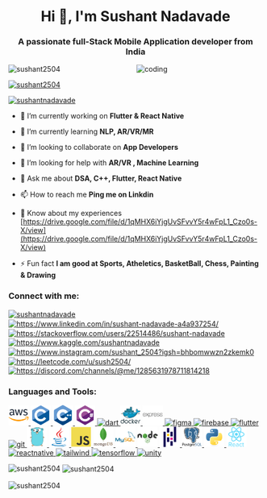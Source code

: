 <h1 align="center">Hi 👋, I'm Sushant Nadavade</h1>
<h3 align="center">A passionate full-Stack Mobile Application developer from India</h3>

<img align="right" alt="coding" width="250" src="https://media.tenor.com/AKDYTniQFmwAAAAM/fighter-jet-flying.gif">

<p align="left"> <img src="https://komarev.com/ghpvc/?username=sushant2504&label=Profile%20views&color=0e75b6&style=flat" alt="sushant2504" /> </p>

<p align="left"> <a href="https://github.com/ryo-ma/github-profile-trophy"><img src="https://github-profile-trophy.vercel.app/?username=sushant2504" alt="sushant2504" /></a> </p>

<p align="left"> <a href="https://twitter.com/sushantnadavade" target="blank"><img src="https://img.shields.io/twitter/follow/sushantnadavade?logo=twitter&style=for-the-badge" alt="sushantnadavade" /></a> </p>

- 🔭 I’m currently working on **Flutter & React Native**

- 🌱 I’m currently learning **NLP, AR/VR/MR**

- 👯 I’m looking to collaborate on **App Developers**

- 🤝 I’m looking for help with **AR/VR , Machine Learning**

- 💬 Ask me about **DSA, C++, Flutter, React Native**

- 📫 How to reach me **Ping me on Linkdin**

- 📄 Know about my experiences [https://drive.google.com/file/d/1qMHX6iYjgUvSFvvY5r4wFpL1_Czo0s-X/view](https://drive.google.com/file/d/1qMHX6iYjgUvSFvvY5r4wFpL1_Czo0s-X/view)

- ⚡ Fun fact **I am good at Sports, Atheletics, BasketBall, Chess, Painting & Drawing**

<h3 align="left">Connect with me:</h3>
<p align="left">
<a href="https://twitter.com/sushantnadavade" target="blank"><img align="center" src="https://raw.githubusercontent.com/rahuldkjain/github-profile-readme-generator/master/src/images/icons/Social/twitter.svg" alt="sushantnadavade" height="30" width="40" /></a>
<a href="https://linkedin.com/in/https://www.linkedin.com/in/sushant-nadavade-a4a937254/" target="blank"><img align="center" src="https://raw.githubusercontent.com/rahuldkjain/github-profile-readme-generator/master/src/images/icons/Social/linked-in-alt.svg" alt="https://www.linkedin.com/in/sushant-nadavade-a4a937254/" height="30" width="40" /></a>
<a href="https://stackoverflow.com/users/https://stackoverflow.com/users/22514486/sushant-nadavade" target="blank"><img align="center" src="https://raw.githubusercontent.com/rahuldkjain/github-profile-readme-generator/master/src/images/icons/Social/stack-overflow.svg" alt="https://stackoverflow.com/users/22514486/sushant-nadavade" height="30" width="40" /></a>
<a href="https://kaggle.com/https://www.kaggle.com/sushantnadavade" target="blank"><img align="center" src="https://raw.githubusercontent.com/rahuldkjain/github-profile-readme-generator/master/src/images/icons/Social/kaggle.svg" alt="https://www.kaggle.com/sushantnadavade" height="30" width="40" /></a>
<a href="https://instagram.com/https://www.instagram.com/sushant_2504?igsh=bhbomwwzn2zkemk0" target="blank"><img align="center" src="https://raw.githubusercontent.com/rahuldkjain/github-profile-readme-generator/master/src/images/icons/Social/instagram.svg" alt="https://www.instagram.com/sushant_2504?igsh=bhbomwwzn2zkemk0" height="30" width="40" /></a>
<a href="https://www.leetcode.com/https://leetcode.com/u/sush2504/" target="blank"><img align="center" src="https://raw.githubusercontent.com/rahuldkjain/github-profile-readme-generator/master/src/images/icons/Social/leet-code.svg" alt="https://leetcode.com/u/sush2504/" height="30" width="40" /></a>
<a href="https://discord.gg/https://discord.com/channels/@me/1285631978711814218" target="blank"><img align="center" src="https://raw.githubusercontent.com/rahuldkjain/github-profile-readme-generator/master/src/images/icons/Social/discord.svg" alt="https://discord.com/channels/@me/1285631978711814218" height="30" width="40" /></a>
</p>

<h3 align="left">Languages and Tools:</h3>
<p align="left"> <a href="https://aws.amazon.com" target="_blank" rel="noreferrer"> <img src="https://raw.githubusercontent.com/devicons/devicon/master/icons/amazonwebservices/amazonwebservices-original-wordmark.svg" alt="aws" width="40" height="40"/> </a> <a href="https://www.cprogramming.com/" target="_blank" rel="noreferrer"> <img src="https://raw.githubusercontent.com/devicons/devicon/master/icons/c/c-original.svg" alt="c" width="40" height="40"/> </a> <a href="https://www.w3schools.com/cpp/" target="_blank" rel="noreferrer"> <img src="https://raw.githubusercontent.com/devicons/devicon/master/icons/cplusplus/cplusplus-original.svg" alt="cplusplus" width="40" height="40"/> </a> <a href="https://www.w3schools.com/cs/" target="_blank" rel="noreferrer"> <img src="https://raw.githubusercontent.com/devicons/devicon/master/icons/csharp/csharp-original.svg" alt="csharp" width="40" height="40"/> </a> <a href="https://dart.dev" target="_blank" rel="noreferrer"> <img src="https://www.vectorlogo.zone/logos/dartlang/dartlang-icon.svg" alt="dart" width="40" height="40"/> </a> <a href="https://www.docker.com/" target="_blank" rel="noreferrer"> <img src="https://raw.githubusercontent.com/devicons/devicon/master/icons/docker/docker-original-wordmark.svg" alt="docker" width="40" height="40"/> </a> <a href="https://expressjs.com" target="_blank" rel="noreferrer"> <img src="https://raw.githubusercontent.com/devicons/devicon/master/icons/express/express-original-wordmark.svg" alt="express" width="40" height="40"/> </a> <a href="https://www.figma.com/" target="_blank" rel="noreferrer"> <img src="https://www.vectorlogo.zone/logos/figma/figma-icon.svg" alt="figma" width="40" height="40"/> </a> <a href="https://firebase.google.com/" target="_blank" rel="noreferrer"> <img src="https://www.vectorlogo.zone/logos/firebase/firebase-icon.svg" alt="firebase" width="40" height="40"/> </a> <a href="https://flutter.dev" target="_blank" rel="noreferrer"> <img src="https://www.vectorlogo.zone/logos/flutterio/flutterio-icon.svg" alt="flutter" width="40" height="40"/> </a> <a href="https://git-scm.com/" target="_blank" rel="noreferrer"> <img src="https://www.vectorlogo.zone/logos/git-scm/git-scm-icon.svg" alt="git" width="40" height="40"/> </a> <a href="https://golang.org" target="_blank" rel="noreferrer"> <img src="https://raw.githubusercontent.com/devicons/devicon/master/icons/go/go-original.svg" alt="go" width="40" height="40"/> </a> <a href="https://www.java.com" target="_blank" rel="noreferrer"> <img src="https://raw.githubusercontent.com/devicons/devicon/master/icons/java/java-original.svg" alt="java" width="40" height="40"/> </a> <a href="https://developer.mozilla.org/en-US/docs/Web/JavaScript" target="_blank" rel="noreferrer"> <img src="https://raw.githubusercontent.com/devicons/devicon/master/icons/javascript/javascript-original.svg" alt="javascript" width="40" height="40"/> </a> <a href="https://www.mongodb.com/" target="_blank" rel="noreferrer"> <img src="https://raw.githubusercontent.com/devicons/devicon/master/icons/mongodb/mongodb-original-wordmark.svg" alt="mongodb" width="40" height="40"/> </a> <a href="https://www.mysql.com/" target="_blank" rel="noreferrer"> <img src="https://raw.githubusercontent.com/devicons/devicon/master/icons/mysql/mysql-original-wordmark.svg" alt="mysql" width="40" height="40"/> </a> <a href="https://nodejs.org" target="_blank" rel="noreferrer"> <img src="https://raw.githubusercontent.com/devicons/devicon/master/icons/nodejs/nodejs-original-wordmark.svg" alt="nodejs" width="40" height="40"/> </a> <a href="https://pandas.pydata.org/" target="_blank" rel="noreferrer"> <img src="https://raw.githubusercontent.com/devicons/devicon/2ae2a900d2f041da66e950e4d48052658d850630/icons/pandas/pandas-original.svg" alt="pandas" width="40" height="40"/> </a> <a href="https://www.postgresql.org" target="_blank" rel="noreferrer"> <img src="https://raw.githubusercontent.com/devicons/devicon/master/icons/postgresql/postgresql-original-wordmark.svg" alt="postgresql" width="40" height="40"/> </a> <a href="https://www.python.org" target="_blank" rel="noreferrer"> <img src="https://raw.githubusercontent.com/devicons/devicon/master/icons/python/python-original.svg" alt="python" width="40" height="40"/> </a> <a href="https://reactjs.org/" target="_blank" rel="noreferrer"> <img src="https://raw.githubusercontent.com/devicons/devicon/master/icons/react/react-original-wordmark.svg" alt="react" width="40" height="40"/> </a> <a href="https://reactnative.dev/" target="_blank" rel="noreferrer"> <img src="https://reactnative.dev/img/header_logo.svg" alt="reactnative" width="40" height="40"/> </a> <a href="https://tailwindcss.com/" target="_blank" rel="noreferrer"> <img src="https://www.vectorlogo.zone/logos/tailwindcss/tailwindcss-icon.svg" alt="tailwind" width="40" height="40"/> </a> <a href="https://www.tensorflow.org" target="_blank" rel="noreferrer"> <img src="https://www.vectorlogo.zone/logos/tensorflow/tensorflow-icon.svg" alt="tensorflow" width="40" height="40"/> </a> <a href="https://unity.com/" target="_blank" rel="noreferrer"> <img src="https://www.vectorlogo.zone/logos/unity3d/unity3d-icon.svg" alt="unity" width="40" height="40"/> </a> </p>

<p><img align="left" src="https://github-readme-stats.vercel.app/api/top-langs?username=sushant2504&show_icons=true&locale=en&layout=compact" alt="sushant2504" /></p>

<p>&nbsp;<img align="center" src="https://github-readme-stats.vercel.app/api?username=sushant2504&show_icons=true&locale=en" alt="sushant2504" /></p>

<p><img align="center" src="https://github-readme-streak-stats.herokuapp.com/?user=sushant2504&" alt="sushant2504" /></p>
